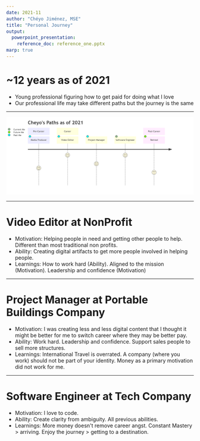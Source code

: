 ```yaml
---
date: 2021-11
author: "Chéyo Jiménez, MSE"
title: "Personal Journey"
output:
  powerpoint_presentation:
    reference_doc: reference_one.pptx
marp: true
---
```


# ~12 years as of 2021

* Young professional figuring how to get paid for doing what I love
* Our professional life may take different paths but the journey is the same

---



![](../media/journey_cheyo.png)

<!---::: notes

Not included here are college jobs that would not qualify. For example, working at as a package loader motivated me to not want to do that as a career. The same goes for summer helping family with home construction projects.

:::--->
---

# Video Editor at NonProfit

* Motivation: Helping people in need and getting other people to help. Different than most traditional non profits.
* Ability: Creating digital artifacts to get more people involved in helping people.
* Learnings: How to work hard (Ability). Aligned to the mission (Motivation). Leadership and confidence (Motivation)

---

# Project Manager at Portable Buildings Company

* Motivation: I was creating less and less digital content that I thought it might be better for me to switch career where they may be better pay.
* Ability: Work hard. Leadership and confidence. Support sales people to sell more structures.
* Learnings: International Travel is overrated. A company (where you work) should not be part of your identity. Money as a primary motivation did not work for me.

---

# Software Engineer at Tech Company

* Motivation: I love to code.
* Ability: Create clarity from ambiguity. All previous abilities. 
* Learnings: More money doesn't remove career angst. 
Constant Mastery > arriving. Enjoy the journey > getting to a destination.




